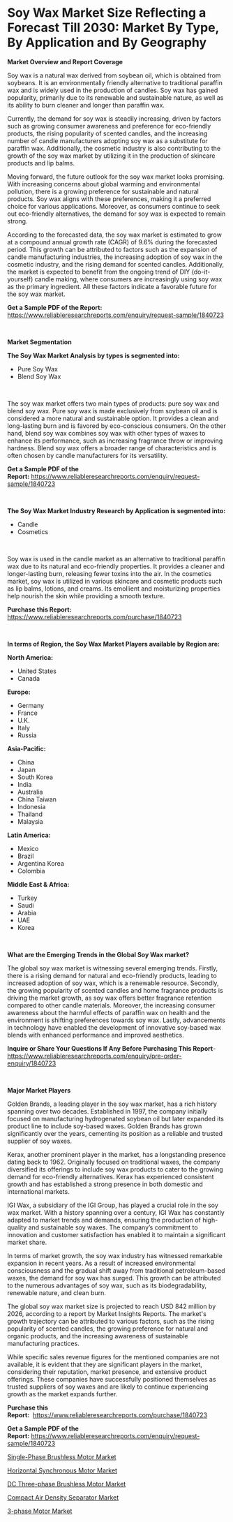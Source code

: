 <p><h1>Soy Wax Market Size Reflecting a Forecast Till 2030: Market By Type, By Application and By Geography</h1></p><p><strong>Market Overview and Report Coverage</strong></p>
<p><p>Soy wax is a natural wax derived from soybean oil, which is obtained from soybeans. It is an environmentally friendly alternative to traditional paraffin wax and is widely used in the production of candles. Soy wax has gained popularity, primarily due to its renewable and sustainable nature, as well as its ability to burn cleaner and longer than paraffin wax.</p><p>Currently, the demand for soy wax is steadily increasing, driven by factors such as growing consumer awareness and preference for eco-friendly products, the rising popularity of scented candles, and the increasing number of candle manufacturers adopting soy wax as a substitute for paraffin wax. Additionally, the cosmetic industry is also contributing to the growth of the soy wax market by utilizing it in the production of skincare products and lip balms.</p><p>Moving forward, the future outlook for the soy wax market looks promising. With increasing concerns about global warming and environmental pollution, there is a growing preference for sustainable and natural products. Soy wax aligns with these preferences, making it a preferred choice for various applications. Moreover, as consumers continue to seek out eco-friendly alternatives, the demand for soy wax is expected to remain strong.</p><p>According to the forecasted data, the soy wax market is estimated to grow at a compound annual growth rate (CAGR) of 9.6% during the forecasted period. This growth can be attributed to factors such as the expansion of candle manufacturing industries, the increasing adoption of soy wax in the cosmetic industry, and the rising demand for scented candles. Additionally, the market is expected to benefit from the ongoing trend of DIY (do-it-yourself) candle making, where consumers are increasingly using soy wax as the primary ingredient. All these factors indicate a favorable future for the soy wax market.</p></p>
<p><strong>Get a Sample PDF of the Report:</strong> <a href="https://www.reliableresearchreports.com/enquiry/request-sample/1840723">https://www.reliableresearchreports.com/enquiry/request-sample/1840723</a></p>
<p>&nbsp;</p>
<p><strong>Market Segmentation</strong></p>
<p><strong>The Soy Wax Market Analysis by types is segmented into:</strong></p>
<p><ul><li>Pure Soy Wax</li><li>Blend Soy Wax</li></ul></p>
<p>&nbsp;</p>
<p><p>The soy wax market offers two main types of products: pure soy wax and blend soy wax. Pure soy wax is made exclusively from soybean oil and is considered a more natural and sustainable option. It provides a clean and long-lasting burn and is favored by eco-conscious consumers. On the other hand, blend soy wax combines soy wax with other types of waxes to enhance its performance, such as increasing fragrance throw or improving hardness. Blend soy wax offers a broader range of characteristics and is often chosen by candle manufacturers for its versatility.</p></p>
<p><strong>Get a Sample PDF of the Report:</strong>&nbsp;<a href="https://www.reliableresearchreports.com/enquiry/request-sample/1840723">https://www.reliableresearchreports.com/enquiry/request-sample/1840723</a></p>
<p>&nbsp;</p>
<p><strong>The Soy Wax Market Industry Research by Application is segmented into:</strong></p>
<p><ul><li>Candle</li><li>Cosmetics</li></ul></p>
<p>&nbsp;</p>
<p><p>Soy wax is used in the candle market as an alternative to traditional paraffin wax due to its natural and eco-friendly properties. It provides a cleaner and longer-lasting burn, releasing fewer toxins into the air. In the cosmetics market, soy wax is utilized in various skincare and cosmetic products such as lip balms, lotions, and creams. Its emollient and moisturizing properties help nourish the skin while providing a smooth texture.</p></p>
<p><strong>Purchase this Report:</strong>&nbsp; <a href="https://www.reliableresearchreports.com/purchase/1840723">https://www.reliableresearchreports.com/purchase/1840723</a></p>
<p>&nbsp;</p>
<p><strong>In terms of Region, the Soy Wax Market Players available by Region are:</strong></p>
<p>
    <p> <strong> North America: </strong>
        <ul>
            <li>United States</li>
            <li>Canada</li>
        </ul>
        </p> 
    <p> <strong> Europe: </strong>
        <ul>
            <li>Germany</li>
            <li>France</li>
            <li>U.K.</li>
            <li>Italy</li>
            <li>Russia</li>
        </ul>
        </p> 
    <p> <strong> Asia-Pacific: </strong>
        <ul>
            <li>China</li>
            <li>Japan</li>
            <li>South Korea</li>
            <li>India</li>
            <li>Australia</li>
            <li>China Taiwan</li>
            <li>Indonesia</li>
            <li>Thailand</li>
            <li>Malaysia</li>
        </ul>
        </p> 
    <p> <strong> Latin America: </strong>
        <ul>
            <li>Mexico</li>
            <li>Brazil</li>
            <li>Argentina Korea</li>
            <li>Colombia</li>
        </ul>
        </p> 
    <p> <strong> Middle East & Africa: </strong>
        <ul>
            <li>Turkey</li>
            <li>Saudi</li>
            <li>Arabia</li>
            <li>UAE</li>
            <li>Korea</li>
        </ul>
    </p>
    </p>
<p>&nbsp;</p>
<p><strong>What are the Emerging Trends in the Global Soy Wax market?</strong></p>
<p><p>The global soy wax market is witnessing several emerging trends. Firstly, there is a rising demand for natural and eco-friendly products, leading to increased adoption of soy wax, which is a renewable resource. Secondly, the growing popularity of scented candles and home fragrance products is driving the market growth, as soy wax offers better fragrance retention compared to other candle materials. Moreover, the increasing consumer awareness about the harmful effects of paraffin wax on health and the environment is shifting preferences towards soy wax. Lastly, advancements in technology have enabled the development of innovative soy-based wax blends with enhanced performance and improved aesthetics.</p></p>
<p><strong>Inquire or Share Your Questions If Any Before Purchasing This Report</strong>- <a href="https://www.reliableresearchreports.com/enquiry/pre-order-enquiry/1840723">https://www.reliableresearchreports.com/enquiry/pre-order-enquiry/1840723</a></p>
<p>&nbsp;</p>
<p><strong>Major Market Players</strong></p>
<p><p>Golden Brands, a leading player in the soy wax market, has a rich history spanning over two decades. Established in 1997, the company initially focused on manufacturing hydrogenated soybean oil but later expanded its product line to include soy-based waxes. Golden Brands has grown significantly over the years, cementing its position as a reliable and trusted supplier of soy waxes.</p><p>Kerax, another prominent player in the market, has a longstanding presence dating back to 1962. Originally focused on traditional waxes, the company diversified its offerings to include soy wax products to cater to the growing demand for eco-friendly alternatives. Kerax has experienced consistent growth and has established a strong presence in both domestic and international markets.</p><p>IGI Wax, a subsidiary of the IGI Group, has played a crucial role in the soy wax market. With a history spanning over a century, IGI Wax has constantly adapted to market trends and demands, ensuring the production of high-quality and sustainable soy waxes. The company’s commitment to innovation and customer satisfaction has enabled it to maintain a significant market share.</p><p>In terms of market growth, the soy wax industry has witnessed remarkable expansion in recent years. As a result of increased environmental consciousness and the gradual shift away from traditional petroleum-based waxes, the demand for soy wax has surged. This growth can be attributed to the numerous advantages of soy wax, such as its biodegradability, renewable nature, and clean burn.</p><p>The global soy wax market size is projected to reach USD 842 million by 2026, according to a report by Market Insights Reports. The market's growth trajectory can be attributed to various factors, such as the rising popularity of scented candles, the growing preference for natural and organic products, and the increasing awareness of sustainable manufacturing practices.</p><p>While specific sales revenue figures for the mentioned companies are not available, it is evident that they are significant players in the market, considering their reputation, market presence, and extensive product offerings. These companies have successfully positioned themselves as trusted suppliers of soy waxes and are likely to continue experiencing growth as the market expands further.</p></p>
<p><strong>Purchase this Report:</strong>&nbsp;&nbsp;<a href="https://www.reliableresearchreports.com/purchase/1840723">https://www.reliableresearchreports.com/purchase/1840723</a></p>
<p></p>
<p><strong>Get a Sample PDF of the Report:</strong>&nbsp;<a href="https://www.reliableresearchreports.com/enquiry/request-sample/1840723">https://www.reliableresearchreports.com/enquiry/request-sample/1840723</a></p>
<p><p><a href="https://medium.com/@yjwzfixtb68151/single-phase-brushless-motor-market-size-reveals-the-best-marketing-channels-in-global-industry-d47e98581e29">Single-Phase Brushless Motor Market</a></p><p><a href="https://medium.com/@albanaduro2018/horizontal-synchronous-motor-market-research-report-its-history-and-forecast-2023-to-2030-2777238e45c6">Horizontal Synchronous Motor Market</a></p><p><a href="https://medium.com/@besaagolli28/dc-three-phase-brushless-motor-market-size-reveals-the-best-marketing-channels-in-global-industry-498234565ecf">DC Three-phase Brushless Motor Market</a></p><p><a href="https://medium.com/@kejsioni/compact-air-density-separator-market-size-cagr-trends-2024-2030-036185c12cca">Compact Air Density Separator Market</a></p><p><a href="https://medium.com/@adeafrashri2022/3-phase-motor-market-analysis-its-cagr-market-segmentation-and-global-industry-overview-e2580731608e">3-phase Motor Market</a></p></p>
